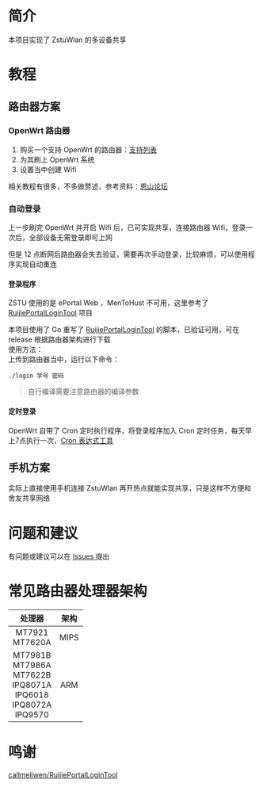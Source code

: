 # 简介
本项目实现了 ZstuWlan 的多设备共享  

# 教程
## 路由器方案
### OpenWrt 路由器
1. 购买一个支持 OpenWrt 的路由器：[支持列表](http://www.ttcoder.cn/index.php/2024/04/14/support-openwrt-routers/)  
2. 为其刷上 OpenWrt 系统
3. 设置当中创建 Wifi  

相关教程有很多，不多做赘述，参考资料：[恩山论坛](https://www.right.com.cn/forum/forum.php)  

### 自动登录
上一步刷完 OpenWrt 并开启 Wifi 后，已可实现共享，连接路由器 Wifi，登录一次后，全部设备无需登录即可上网  

但是 12 点断网后路由器会失去验证，需要再次手动登录，比较麻烦，可以使用程序实现自动重连
#### 登录程序
ZSTU 使用的是 ePortal Web ，MenToHust 不可用，这里参考了 [RuijiePortalLoginTool](https://github.com/callmeliwen/RuijiePortalLoginTool) 项目

本项目使用了 Go 重写了 [RuijiePortalLoginTool](https://github.com/callmeliwen/RuijiePortalLoginTool) 的脚本，已验证可用，可在 release 根据路由器架构进行下载    
使用方法：  
上传到路由器当中，运行以下命令：  
```shell
./login 学号 密码
```

> 自行编译需要注意路由器的编译参数


#### 定时登录
OpenWrt 自带了 Cron 定时执行程序，将登录程序加入 Cron 定时任务，每天早上7点执行一次，[Cron 表达式工具](https://cron.ciding.cc/)

## 手机方案
实际上直接使用手机连接 ZstuWlan 再开热点就能实现共享，只是这样不方便和舍友共享网络


# 问题和建议
有问题或建议可以在 [Issues ](https://github.com/YeSZ1520/ZstuWlan/issues)提出

# 常见路由器处理器架构

|           处理器            |架构|
|:------------------------:|:---:|
|    MT7921<br>MT7620A     |MIPS|
| MT7981B<br>MT7986A<br>MT7622B<br>IPQ8071A<br>IPQ6018<br>IPQ8072A<br>IPQ9570<br>|ARM|

# 鸣谢
[callmeliwen/RuijiePortalLoginTool](https://github.com/callmeliwen/RuijiePortalLoginTool)
